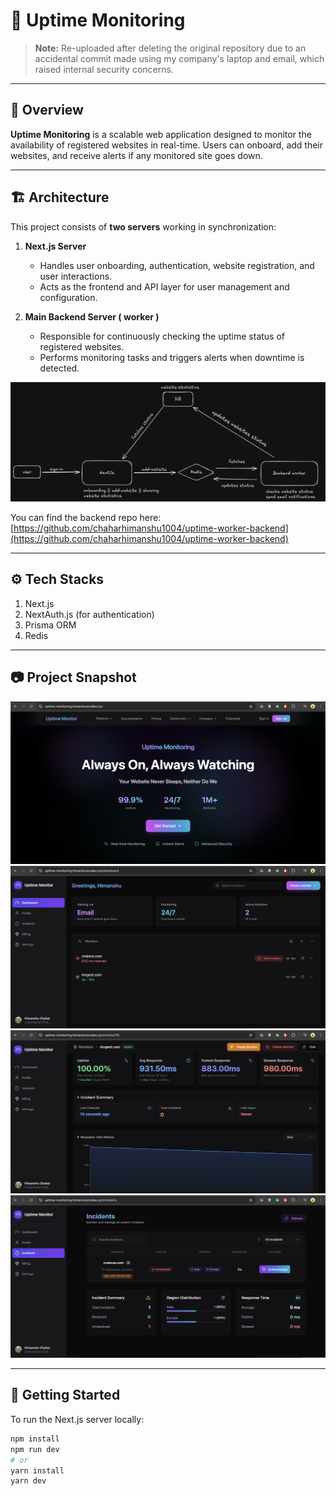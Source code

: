# 📡 **Uptime Monitoring**

> **Note:** Re-uploaded after deleting the original repository due to an accidental commit made using my company's laptop and email, which raised internal security concerns.

---

## 📝 Overview

**Uptime Monitoring** is a scalable web application designed to monitor the availability of registered websites in real-time. Users can onboard, add their websites, and receive alerts if any monitored site goes down.

---

## 🏗️ Architecture

This project consists of **two servers** working in synchronization:

1. **Next.js Server**  
   - Handles user onboarding, authentication, website registration, and user interactions.  
   - Acts as the frontend and API layer for user management and configuration.

2. **Main Backend Server ( worker )**  
   - Responsible for continuously checking the uptime status of registered websites.  
   - Performs monitoring tasks and triggers alerts when downtime is detected. 

![Project Screenshot](assets/architecture.png)


You can find the backend repo here:  
[https://github.com/chaharhimanshu1004/uptime-worker-backend](https://github.com/chaharhimanshu1004/uptime-worker-backend)

---

## ⚙️ Tech Stacks

1. Next.js  
2. NextAuth.js (for authentication)  
3. Prisma ORM 
4. Redis

---

## 📷 Project Snapshot

![Project Screenshot](assets/home.png)
![Project Screenshot](assets/dashboard.png)
![Project Screenshot](assets/stats.png)
![Project Screenshot](assets/incidents.png)

---


## 🚀 Getting Started

To run the Next.js server locally:

```bash
npm install
npm run dev
# or
yarn install
yarn dev
